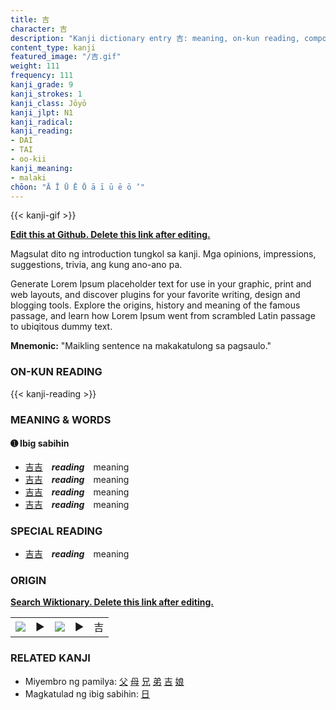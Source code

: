 ```yaml
---
title: 吉
character: 吉
description: "Kanji dictionary entry 吉: meaning, on-kun reading, compounds, origin, related kanji"
content_type: kanji
featured_image: "/吉.gif"
weight: 111
frequency: 111
kanji_grade: 9
kanji_strokes: 1
kanji_class: Jōyō
kanji_jlpt: N1
kanji_radical: 
kanji_reading: 
- DAI
- TAI
- oo-kii
kanji_meaning:
- malaki
chōon: "Ā Ī Ū Ē Ō ā ī ū ē ō ’"
---
```

[//]: # (Don't edit the line below. Kanji animated GIF code is automatically generated.)
{{< kanji-gif >}}

[//]: # (Edit below this line.)

**[Edit this at Github. Delete this link after editing.](https://github.com/tim0g/tim/tree/main/content/kanji/吉/index.md)**

Magsulat dito ng introduction tungkol sa kanji. Mga opinions, impressions, suggestions, trivia, ang kung ano-ano pa.

Generate Lorem Ipsum placeholder text for use in your graphic, print and web layouts, and discover plugins for your favorite writing, design and blogging tools. Explore the origins, history and meaning of the famous passage, and learn how Lorem Ipsum went from scrambled Latin passage to ubiqitous dummy text.
 
**Mnemonic:** "Maikling sentence na makakatulong sa pagsaulo."

### ON-KUN READING

[//]: # (Don't edit the line below. ON-KUN READING code is automatically generated.)
{{< kanji-reading >}}

### MEANING & WORDS

#### ➊ **Ibig sabihin**
  - [吉](../吉)[吉](../吉)　***reading***　meaning
  - [吉](../吉)[吉](../吉)　***reading***　meaning
  - [吉](../吉)[吉](../吉)　***reading***　meaning
  - [吉](../吉)[吉](../吉)　***reading***　meaning

### SPECIAL READING
  - [吉](../吉)[吉](../吉)　***reading***　meaning

### ORIGIN

**[Search Wiktionary. Delete this link after editing.](https://wiktionary.org/wiki/吉)**
<table class="kanji-table"><tr><td>
<img src="60px-吉-bronze.svg.png">
</td><td>▶</td><td>
<img src="60px-吉-oracle.svg.png">
</td><td>▶</td>
<td class="kanji-origin">吉</td>
</tr></table>

### RELATED KANJI
- Miyembro ng pamilya: [父](../父) [母](../母) [兄](../兄) [弟](../弟) [吉](../吉) [娘](../娘)
- Magkatulad ng ibig sabihin: [日](../日)
